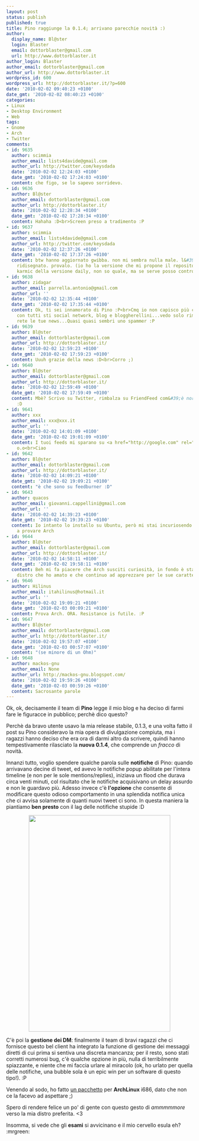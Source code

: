 ```yaml
---
layout: post
status: publish
published: true
title: Pino raggiunge la 0.1.4; arrivano parecchie novità :)
author:
  display_name: Bl@ster
  login: Blaster
  email: dottorblaster@gmail.com
  url: http://www.dottorblaster.it
author_login: Blaster
author_email: dottorblaster@gmail.com
author_url: http://www.dottorblaster.it
wordpress_id: 600
wordpress_url: http://dottorblaster.it/?p=600
date: '2010-02-02 09:40:23 +0100'
date_gmt: '2010-02-02 08:40:23 +0100'
categories:
- Linux
- Desktop Environment
- Web
tags:
- Gnome
- Arch
- Twitter
comments:
- id: 9635
  author: scimmia
  author_email: lists4davide@gmail.com
  author_url: http://twitter.com/keysdada
  date: '2010-02-02 12:24:03 +0100'
  date_gmt: '2010-02-02 17:24:03 +0100'
  content: che figo, se lo sapevo sorridevo.
- id: 9636
  author: Bl@ster
  author_email: dottorblaster@gmail.com
  author_url: http://dottorblaster.it/
  date: '2010-02-02 12:28:34 +0100'
  date_gmt: '2010-02-02 17:28:34 +0100'
  content: Hahaha :D<br>Screen preso a tradimento :P
- id: 9637
  author: scimmia
  author_email: lists4davide@gmail.com
  author_url: http://twitter.com/keysdada
  date: '2010-02-02 12:37:26 +0100'
  date_gmt: '2010-02-02 17:37:26 +0100'
  content: btw hanno aggiornato gwibba. non mi sembra nulla male. l&#39;hanno nuovamente
    ridisegnato. provalo. (io ho la versione che mi propone il repository buruntu
    karmic della versione daily, non so quale, ma se serve posso controllartela)
- id: 9638
  author: zidagar
  author_email: parrella.antonio@gmail.com
  author_url: ''
  date: '2010-02-02 12:35:44 +0100'
  date_gmt: '2010-02-02 17:35:44 +0100'
  content: Ok, ti sei innamorato di Pino :P<br>Cmq io non capisco più che giro fai
    con tutti sti social network, blog e bloggherellini...vedo solo rimbalzare in
    rete le tue news...Quasi quasi sembri uno spammer :P
- id: 9639
  author: Bl@ster
  author_email: dottorblaster@gmail.com
  author_url: http://dottorblaster.it/
  date: '2010-02-02 12:59:23 +0100'
  date_gmt: '2010-02-02 17:59:23 +0100'
  content: Uuuh grazie della news :D<br>Corro ;)
- id: 9640
  author: Bl@ster
  author_email: dottorblaster@gmail.com
  author_url: http://dottorblaster.it/
  date: '2010-02-02 12:59:49 +0100'
  date_gmt: '2010-02-02 17:59:49 +0100'
  content: Mbè? Scrivo su Twitter, rimbalza su FriendFeed com&#39;è normale che sia.
    :D
- id: 9641
  author: xxx
  author_email: xxx@xxx.it
  author_url: ''
  date: '2010-02-02 14:01:09 +0100'
  date_gmt: '2010-02-02 19:01:09 +0100'
  content: I tuoi feeds mi sparano su <a href="http://google.com" rel="nofollow">google.com</a>
    o.o<br>Ciao
- id: 9642
  author: Bl@ster
  author_email: dottorblaster@gmail.com
  author_url: http://dottorblaster.it/
  date: '2010-02-02 14:09:21 +0100'
  date_gmt: '2010-02-02 19:09:21 +0100'
  content: "è che sono su feedburner :D"
- id: 9643
  author: quacos
  author_email: giovanni.cappellini@gmail.com
  author_url: ''
  date: '2010-02-02 14:39:23 +0100'
  date_gmt: '2010-02-02 19:39:23 +0100'
  content: Io intanto lo installo su Ubuntu, però mi stai incuriosendo sempre di più
    a provare Arch
- id: 9644
  author: Bl@ster
  author_email: dottorblaster@gmail.com
  author_url: http://dottorblaster.it/
  date: '2010-02-02 14:58:11 +0100'
  date_gmt: '2010-02-02 19:58:11 +0100'
  content: Beh mi fa piacere che Arch susciti curiosità, in fondo è stata la prima
    distro che ho amato e che continuo ad apprezzare per le sue caratteristiche :)
- id: 9646
  author: Hilinus
  author_email: itahilinus@hotmail.it
  author_url: ''
  date: '2010-02-02 19:09:21 +0100'
  date_gmt: '2010-02-03 00:09:21 +0100'
  content: Prova Arch. ORA. Resistance is futile. :P
- id: 9647
  author: Bl@ster
  author_email: dottorblaster@gmail.com
  author_url: http://dottorblaster.it/
  date: '2010-02-02 19:57:07 +0100'
  date_gmt: '2010-02-03 00:57:07 +0100'
  content: "(se minore di un Ohm)"
- id: 9648
  author: mackos-gnu
  author_email: None
  author_url: http://mackos-gnu.blogspot.com/
  date: '2010-02-02 19:59:26 +0100'
  date_gmt: '2010-02-03 00:59:26 +0100'
  content: Sacrosante parole
---
```

<p>Ok, ok, decisamente il team di <strong>Pino</strong> legge il mio blog e ha deciso di farmi fare le figuracce in pubblico; perchè dico questo?</p>
<p>Perchè da bravo utente usavo la mia release stabile, 0.1.3, e una volta fatto il post su Pino consideravo la mia opera di divulgazione compiuta, ma i ragazzi hanno deciso che era ora di darmi altro da scrivere, quindi hanno tempestivamente rilasciato la <strong>nuova 0.1.4</strong>, che comprende un <em>fracco</em> di novità.</p>
<p>Innanzi tutto, voglio spendere qualche parola sulle <strong>notifiche</strong> di Pino: quando arrivavano decine di tweet, ed avevo le notifiche popup abilitate per l'intera timeline (e non per le sole mentions/replies), iniziava un flood che durava circa venti minuti, col risultato che le notifiche acquisivano un delay assurdo e non le guardavo più. Adesso invece c'è <strong>l'opzione</strong> che consente di modificare questo odioso comportamento in una splendida notifica unica che ci avvisa solamente di quanti nuovi tweet ci sono. In questa maniera la piantiamo <strong>ben presto</strong> con il lag delle notifiche stupide :D</p>
<p style="text-align: center;"><img class="alignnone" src="http://i47.tinypic.com/33x7ioy.png" alt="" width="382" height="583" /></p>
<p style="text-align: center;">
<p>C'è poi la <strong>gestione dei DM</strong>: finalmente il team di bravi ragazzi che ci fornisce questo bel client ha integrato la funzione di gestione dei messaggi diretti di cui prima si sentiva una discreta mancanza; per il resto, sono stati corretti numerosi bug, c'è qualche opzione in più, nulla di terribilmente spiazzante, e niente che mi faccia urlare al miracolo (ok, ho urlato per quella delle notifiche, una bubble sola è un epic win per un software di questo tipo!). :P</p>
<p>Venendo al sodo, ho fatto <a href="http://ilportalinux.it/arch_repo/packages/pino-0.1.4-1-i686.pkg.tar.gz">un pacchetto</a> per <strong>ArchLinux</strong> i686, dato che non ce la facevo ad aspettare ;)</p>
<p>Spero di rendere felice un po' di gente con questo gesto di <em>ammmmmore</em> verso la mia distro preferita. &lt;3</p>
<p>Insomma, si vede che gli <strong>esami</strong> si avvicinano e il mio cervello esula eh? :mrgreen:</p>
